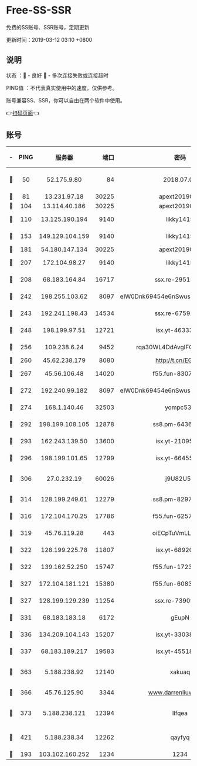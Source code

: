 # Free-SS-SSR

免费的SS账号、SSR账号，定期更新

更新时间：2019-03-12 03:10 +0800

## 说明

状态     ：🙂 - 良好 🙁 - 多次连接失败或连接超时

PING值   ：不代表真实使用中的速度，仅供参考。

账号兼容SS、SSR，你可以自由在两个软件中使用。

👉[扫码页面](https://liesauer.github.io/Free-SS-SSR/)👈

## 账号

|-|PING|服务器|端口|密码|加密方式|区域|
|:----:|:----:|:-----:|-----:|:----:|:----:|:----:|
|🙂|50|52.175.9.80|84|2018.07.07|chacha20-ietf-poly1305|HK|
|🙂|81|13.231.97.18|30225|apext2019006|chacha20|JP|
|🙂|104|13.114.40.186|30225|apext2019006|chacha20|JP|
|🙂|110|13.125.190.194|9140|likky1415|aes-256-cfb|KR|
|🙂|153|149.129.104.159|9140|likky1415|aes-256-cfb|HK|
|🙂|181|54.180.147.134|30225|apext2019006|chacha20|KR|
|🙂|207|172.104.98.27|9140|likky1415|aes-256-cfb|JP|
|🙂|208|68.183.164.84|16717|ssx.re-29515291|aes-256-cfb|US|
|🙂|242|198.255.103.62|8097|eIW0Dnk69454e6nSwuspv9DmS201tQ0D|aes-256-cfb|US|
|🙂|243|192.241.198.43|14534|ssx.re-67592284|aes-256-cfb|US|
|🙂|248|198.199.97.51|12721|isx.yt-46333014|aes-256-cfb|US|
|🙂|256|109.238.6.24|9452|rqa30WL4DdAvgIFG6Fs3znzTa|aes-256-cfb|FR|
|🙂|260|45.62.238.179|8080|http://t.cn/EGJIyrl|rc4-md5|CA|
|🙂|267|45.56.106.48|14020|f55.fun-83074215|aes-256-cfb|US|
|🙂|272|192.240.99.182|8097|eIW0Dnk69454e6nSwuspv9DmS201tQ0D|aes-256-cfb|US|
|🙂|274|168.1.140.46|32503|yompc535|aes-256-cfb|AU|
|🙂|292|198.199.108.105|12878|ss8.pm-64367919|aes-256-cfb|US|
|🙂|293|162.243.139.50|13600|isx.yt-21095974|aes-256-cfb|US|
|🙂|296|198.199.101.65|12799|isx.yt-66455853|aes-256-cfb|US|
|🙂|306|27.0.232.19|60026|j9U82U53|xchacha20-ietf-poly1305|HK|
|🙂|314|128.199.249.61|12279|ss8.pm-82976192|aes-256-cfb|SG|
|🙂|316|172.104.170.25|17786|f55.fun-62574442|aes-256-cfb|SG|
|🙂|319|45.76.119.28|443|oiECpTuVmLLxk4Ts|aes-256-cfb|AU|
|🙂|322|128.199.225.78|11807|isx.yt-68920390|aes-256-cfb|SG|
|🙂|322|139.162.52.250|15747|f55.fun-17230136|aes-256-cfb|SG|
|🙂|327|172.104.181.121|15380|f55.fun-60831273|aes-256-cfb|SG|
|🙂|327|128.199.129.239|11254|ssx.re-73909730|aes-256-cfb|SG|
|🙂|331|68.183.183.18|6172|gEupN|aes-256-cfb|SG|
|🙂|336|134.209.104.143|15207|isx.yt-33038399|aes-256-cfb|SG|
|🙂|337|68.183.189.217|19583|isx.yt-45518424|aes-256-cfb|SG|
|🙂|363|5.188.238.92|12140|xakuaq|chacha20-ietf-poly1305|BR|
|🙂|366|45.76.125.90|3344|www.darrenliuwei.com|aes-256-cfb|AU|
|🙂|373|5.188.238.121|12394|llfqea|chacha20-ietf-poly1305|BR|
|🙂|421|5.188.238.34|12262|qayfyq|chacha20-ietf-poly1305|BR|
|🙂|193|103.102.160.252|1234|1234|rc4-md5|JP|
